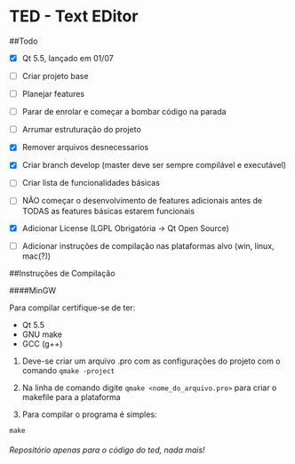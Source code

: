 # TED - Text EDitor

##Todo
- [x] Qt 5.5, lançado em 01/07
- [ ] Criar projeto base
- [ ] Planejar features
- [ ] Parar de enrolar e começar a bombar código na parada
- [ ] Arrumar estruturação do projeto
- [x] Remover arquivos desnecessarios
- [x] Criar branch develop (master deve ser sempre compilável e executável)
- [ ] Criar lista de funcionalidades básicas
- [ ] NÃO começar o desenvolvimento de features adicionais antes de TODAS as features básicas estarem funcionais
- [x] Adicionar License (LGPL Obrigatória -> Qt Open Source)
- [ ] Adicionar instruções de compilação nas plataformas alvo (win, linux, mac(?))


##Instruções de Compilação

####MinGW

Para compilar certifique-se de ter:
- Qt 5.5
- GNU make
- GCC (g++)

1. Deve-se criar um arquivo .pro com as configurações do projeto com o comando ``` qmake -project ```

2. Na linha de comando digite ``` qmake <nome_do_arquivo.pro> ``` para criar o makefile para a plataforma

3. Para compilar o programa é simples:
```
make
```


###### Repositório apenas para o código do ted, nada mais!
